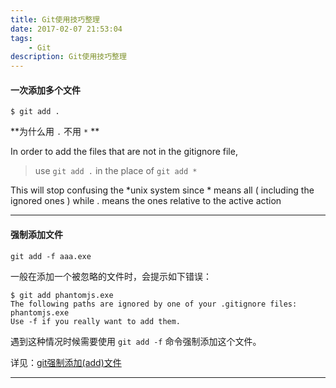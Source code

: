 ```yaml
---
title: Git使用技巧整理
date: 2017-02-07 21:53:04
tags:
	- Git
description: Git使用技巧整理
---
```


#### 一次添加多个文件

```
$ git add .
```

**为什么用 `.` 不用 `*` **

In order to add the files that are not in the gitignore file,

> use `git add .` in the place of  `git add *`

This will stop confusing the *unix system since * means all ( including the ignored ones ) while . means the ones relative to the active action

***

#### 强制添加文件

```
git add -f aaa.exe
```

一般在添加一个被忽略的文件时，会提示如下错误：

```
$ git add phantomjs.exe
The following paths are ignored by one of your .gitignore files:
phantomjs.exe
Use -f if you really want to add them.
```

遇到这种情况时候需要使用 `git add -f` 命令强制添加这个文件。

详见：[git强制添加(add)文件](http://m.blog.csdn.net/article/details?id=50906447)

***

